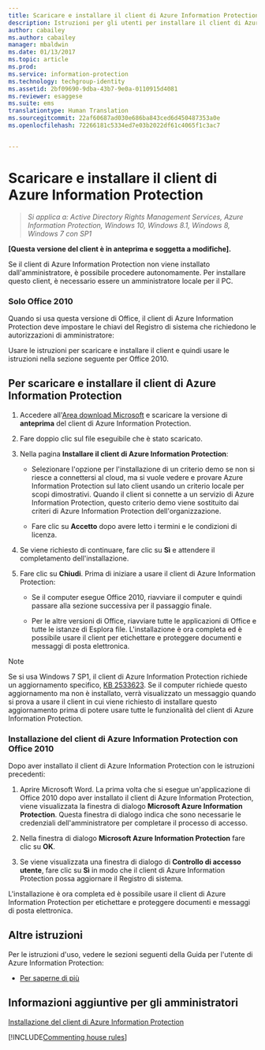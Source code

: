 ```yaml
---
title: Scaricare e installare il client di Azure Information Protection | Azure Information Protection
description: Istruzioni per gli utenti per installare il client di Azure Information Protection per Windows, in modo da potere classificare e proteggere documenti e messaggi di posta elettronica.
author: cabailey
ms.author: cabailey
manager: mbaldwin
ms.date: 01/13/2017
ms.topic: article
ms.prod: 
ms.service: information-protection
ms.technology: techgroup-identity
ms.assetid: 2bf09690-9dba-43b7-9e0a-0110915d4081
ms.reviewer: esaggese
ms.suite: ems
translationtype: Human Translation
ms.sourcegitcommit: 22af60687ad030e686ba843ced6d450487353a0e
ms.openlocfilehash: 72266181c5334ed7e03b2022df61c4065f1c3ac7


---
```


# <a name="download-and-install-the-azure-information-protection-client"></a>Scaricare e installare il client di Azure Information Protection

>*Si applica a: Active Directory Rights Management Services, Azure Information Protection, Windows 10, Windows 8.1, Windows 8, Windows 7 con SP1*

**[Questa versione del client è in anteprima e soggetta a modifiche].**

Se il client di Azure Information Protection non viene installato dall'amministratore, è possibile procedere autonomamente. Per installare questo client, è necessario essere un amministratore locale per il PC. 

### <a name="office-2010-only"></a>Solo Office 2010

Quando si usa questa versione di Office, il client di Azure Information Protection deve impostare le chiavi del Registro di sistema che richiedono le autorizzazioni di amministratore: 

Usare le istruzioni per scaricare e installare il client e quindi usare le istruzioni nella sezione seguente per Office 2010.

## <a name="to-download-and-install-the-azure-information-protection-client"></a>Per scaricare e installare il client di Azure Information Protection

1.  Accedere all'[Area download Microsoft](https://www.microsoft.com/en-us/download/details.aspx?id=53018) e scaricare la versione di **anteprima** del client di Azure Information Protection.

2. Fare doppio clic sul file eseguibile che è stato scaricato. 

3. Nella pagina **Installare il client di Azure Information Protection**: 
    
    - Selezionare l'opzione per l'installazione di un criterio demo se non si riesce a connettersi al cloud, ma si vuole vedere e provare Azure Information Protection sul lato client usando un criterio locale per scopi dimostrativi. Quando il client si connette a un servizio di Azure Information Protection, questo criterio demo viene sostituito dai criteri di Azure Information Protection dell'organizzazione.
    
    - Fare clic su **Accetto** dopo avere letto i termini e le condizioni di licenza.

4. Se viene richiesto di continuare, fare clic su **Sì** e attendere il completamento dell'installazione.

3. Fare clic su **Chiudi**. Prima di iniziare a usare il client di Azure Information Protection:

    - Se il computer esegue Office 2010, riavviare il computer e quindi passare alla sezione successiva per il passaggio finale.
    
    - Per le altre versioni di Office, riavviare tutte le applicazioni di Office e tutte le istanze di Esplora file. L'installazione è ora completa ed è possibile usare il client per etichettare e proteggere documenti e messaggi di posta elettronica.

> [!NOTE]
> Se si usa Windows 7 SP1, il client di Azure Information Protection richiede un aggiornamento specifico, [KB 2533623](https://support.microsoft.com/en-us/kb/2533623). Se il computer richiede questo aggiornamento ma non è installato, verrà visualizzato un messaggio quando si prova a usare il client in cui viene richiesto di installare questo aggiornamento prima di potere usare tutte le funzionalità del client di Azure Information Protection.

### <a name="installing-the-azure-information-protection-client-with-office-2010"></a>Installazione del client di Azure Information Protection con Office 2010

Dopo aver installato il client di Azure Information Protection con le istruzioni precedenti:

1. Aprire Microsoft Word. La prima volta che si esegue un'applicazione di Office 2010 dopo aver installato il client di Azure Information Protection, viene visualizzata la finestra di dialogo **Microsoft Azure Information Protection**. Questa finestra di dialogo indica che sono necessarie le credenziali dell'amministratore per completare il processo di accesso.

2. Nella finestra di dialogo **Microsoft Azure Information Protection** fare clic su **OK**.

2. Se viene visualizzata una finestra di dialogo di **Controllo di accesso utente**, fare clic su **Sì** in modo che il client di Azure Information Protection possa aggiornare il Registro di sistema.

L'installazione è ora completa ed è possibile usare il client di Azure Information Protection per etichettare e proteggere documenti e messaggi di posta elettronica.

## <a name="other-instructions"></a>Altre istruzioni
Per le istruzioni d'uso, vedere le sezioni seguenti della Guida per l'utente di Azure Information Protection:

-   [Per saperne di più](client-user-guide.md#what-do-you-want-to-do)

## <a name="additional-information-for-administrators"></a>Informazioni aggiuntive per gli amministratori
[Installazione del client di Azure Information Protection](info-protect-client.md)

[!INCLUDE[Commenting house rules](../includes/houserules.md)]



<!--HONumber=Jan17_HO4-->


